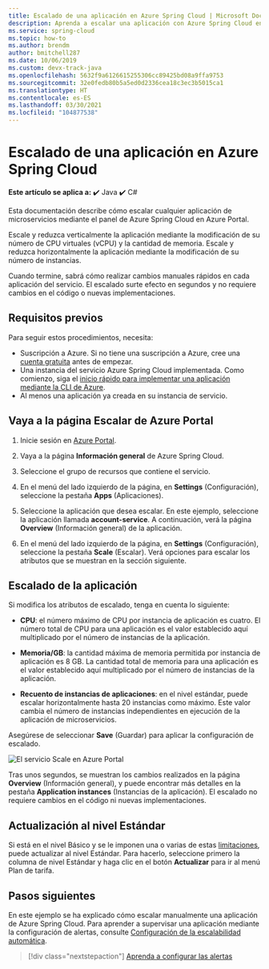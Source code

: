 ```yaml
---
title: Escalado de una aplicación en Azure Spring Cloud | Microsoft Docs
description: Aprenda a escalar una aplicación con Azure Spring Cloud en Azure Portal
ms.service: spring-cloud
ms.topic: how-to
ms.author: brendm
author: bmitchell287
ms.date: 10/06/2019
ms.custom: devx-track-java
ms.openlocfilehash: 5632f9a6126615255306cc89425bd08a9ffa9753
ms.sourcegitcommit: 32e0fedb80b5a5ed0d2336cea18c3ec3b5015ca1
ms.translationtype: HT
ms.contentlocale: es-ES
ms.lasthandoff: 03/30/2021
ms.locfileid: "104877538"
---
```

# <a name="scale-an-application-in-azure-spring-cloud"></a>Escalado de una aplicación en Azure Spring Cloud

**Este artículo se aplica a:** ✔️ Java ✔️ C#

Esta documentación describe cómo escalar cualquier aplicación de microservicios mediante el panel de Azure Spring Cloud en Azure Portal.

Escale y reduzca verticalmente la aplicación mediante la modificación de su número de CPU virtuales (vCPU) y la cantidad de memoria. Escale y reduzca horizontalmente la aplicación mediante la modificación de su número de instancias.

Cuando termine, sabrá cómo realizar cambios manuales rápidos en cada aplicación del servicio. El escalado surte efecto en segundos y no requiere cambios en el código o nuevas implementaciones.

## <a name="prerequisites"></a>Requisitos previos

Para seguir estos procedimientos, necesita:

* Suscripción a Azure. Si no tiene una suscripción a Azure, cree una [cuenta gratuita](https://azure.microsoft.com/free/?WT.mc_id=A261C142F) antes de empezar. 
* Una instancia del servicio Azure Spring Cloud implementada.  Como comienzo, siga el [inicio rápido para implementar una aplicación mediante la CLI de Azure](spring-cloud-quickstart.md).
* Al menos una aplicación ya creada en su instancia de servicio.

## <a name="navigate-to-the-scale-page-in-the-azure-portal"></a>Vaya a la página Escalar de Azure Portal

1. Inicie sesión en [Azure Portal](https://portal.azure.com).

1. Vaya a la página **Información general** de Azure Spring Cloud.

1. Seleccione el grupo de recursos que contiene el servicio.

1. En el menú del lado izquierdo de la página, en **Settings** (Configuración), seleccione la pestaña **Apps** (Aplicaciones).

1. Seleccione la aplicación que desea escalar. En este ejemplo, seleccione la aplicación llamada **account-service**. A continuación, verá la página **Overview** (Información general) de la aplicación.

1. En el menú del lado izquierdo de la página, en **Settings** (Configuración), seleccione la pestaña **Scale** (Escalar). Verá opciones para escalar los atributos que se muestran en la sección siguiente.

## <a name="scale-your-application"></a>Escalado de la aplicación

Si modifica los atributos de escalado, tenga en cuenta lo siguiente:

* **CPU**: el número máximo de CPU por instancia de aplicación es cuatro. El número total de CPU para una aplicación es el valor establecido aquí multiplicado por el número de instancias de la aplicación.

* **Memoria/GB**: la cantidad máxima de memoria permitida por instancia de aplicación es 8 GB. La cantidad total de memoria para una aplicación es el valor establecido aquí multiplicado por el número de instancias de la aplicación.

* **Recuento de instancias de aplicaciones**: en el nivel estándar, puede escalar horizontalmente hasta 20 instancias como máximo. Este valor cambia el número de instancias independientes en ejecución de la aplicación de microservicios.

Asegúrese de seleccionar **Save** (Guardar) para aplicar la configuración de escalado.

![El servicio Scale en Azure Portal](media/spring-cloud-tutorial-scale-manual/scale-up-out.png)

Tras unos segundos, se muestran los cambios realizados en la página **Overview** (Información general), y puede encontrar más detalles en la pestaña **Application instances** (Instancias de la aplicación). El escalado no requiere cambios en el código ni nuevas implementaciones.

## <a name="upgrade-to-the-standard-tier"></a>Actualización al nivel Estándar
Si está en el nivel Básico y se le imponen una o varias de estas [limitaciones](spring-cloud-quotas.md), puede actualizar al nivel Estándar. Para hacerlo, seleccione primero la columna de nivel Estándar y haga clic en el botón **Actualizar** para ir al menú Plan de tarifa.

## <a name="next-steps"></a>Pasos siguientes

En este ejemplo se ha explicado cómo escalar manualmente una aplicación de Azure Spring Cloud. Para aprender a supervisar una aplicación mediante la configuración de alertas, consulte [Configuración de la escalabilidad automática](spring-cloud-tutorial-setup-autoscale.md).

> [!div class="nextstepaction"]
> [Aprenda a configurar las alertas](spring-cloud-tutorial-alerts-action-groups.md)
